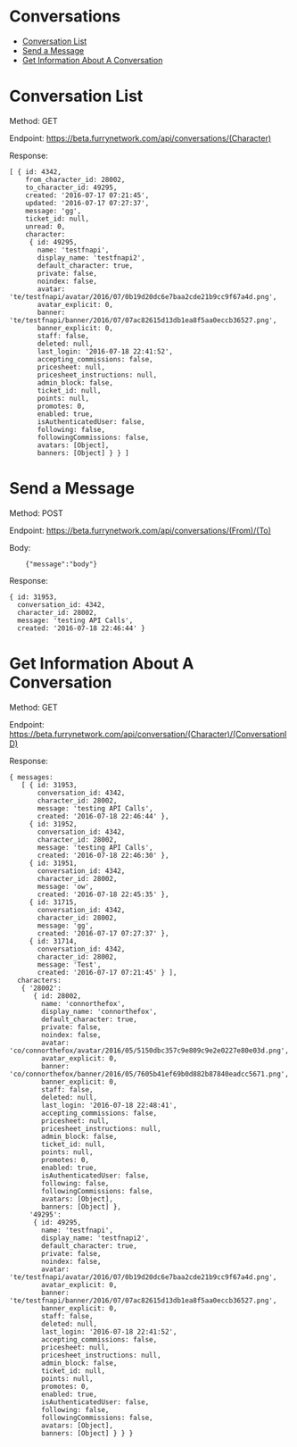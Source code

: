 # Conversations
* [Conversation List](https://github.com/ConnorTheFox/FurryNetworkAPI/blob/master/CHARACTERINFO.md#conversation-list)
* [Send a Message](https://github.com/ConnorTheFox/FurryNetworkAPI/blob/master/CHARACTERINFO.md#send-a-message)
* [Get Information About A Conversation](https://github.com/ConnorTheFox/FurryNetworkAPI/blob/master/CHARACTERINFO.md#get-information-about-a-conversation)

# Conversation List
Method: GET

Endpoint: https://beta.furrynetwork.com/api/conversations/(Character)

Response:
```
[ { id: 4342,
    from_character_id: 28002,
    to_character_id: 49295,
    created: '2016-07-17 07:21:45',
    updated: '2016-07-17 07:27:37',
    message: 'gg',
    ticket_id: null,
    unread: 0,
    character:
     { id: 49295,
       name: 'testfnapi',
       display_name: 'testfnapi2',
       default_character: true,
       private: false,
       noindex: false,
       avatar: 'te/testfnapi/avatar/2016/07/0b19d20dc6e7baa2cde21b9cc9f67a4d.png',
       avatar_explicit: 0,
       banner: 'te/testfnapi/banner/2016/07/07ac82615d13db1ea8f5aa0eccb36527.png',
       banner_explicit: 0,
       staff: false,
       deleted: null,
       last_login: '2016-07-18 22:41:52',
       accepting_commissions: false,
       pricesheet: null,
       pricesheet_instructions: null,
       admin_block: false,
       ticket_id: null,
       points: null,
       promotes: 0,
       enabled: true,
       isAuthenticatedUser: false,
       following: false,
       followingCommissions: false,
       avatars: [Object],
       banners: [Object] } } ]
```

# Send a Message
Method: POST

Endpoint: https://beta.furrynetwork.com/api/conversations/(From)/(To)

Body:
```
	{"message":"body"}
```

Response:
```
{ id: 31953,
  conversation_id: 4342,
  character_id: 28002,
  message: 'testing API Calls',
  created: '2016-07-18 22:46:44' }
```

# Get Information About A Conversation
Method: GET

Endpoint: https://beta.furrynetwork.com/api/conversation/(Character)/(ConversationID)

Response:
```
{ messages:
   [ { id: 31953,
       conversation_id: 4342,
       character_id: 28002,
       message: 'testing API Calls',
       created: '2016-07-18 22:46:44' },
     { id: 31952,
       conversation_id: 4342,
       character_id: 28002,
       message: 'testing API Calls',
       created: '2016-07-18 22:46:30' },
     { id: 31951,
       conversation_id: 4342,
       character_id: 28002,
       message: 'ow',
       created: '2016-07-18 22:45:35' },
     { id: 31715,
       conversation_id: 4342,
       character_id: 28002,
       message: 'gg',
       created: '2016-07-17 07:27:37' },
     { id: 31714,
       conversation_id: 4342,
       character_id: 28002,
       message: 'Test',
       created: '2016-07-17 07:21:45' } ],
  characters:
   { '28002':
      { id: 28002,
        name: 'connorthefox',
        display_name: 'connorthefox',
        default_character: true,
        private: false,
        noindex: false,
        avatar: 'co/connorthefox/avatar/2016/05/5150dbc357c9e809c9e2e0227e80e03d.png',
        avatar_explicit: 0,
        banner: 'co/connorthefox/banner/2016/05/7605b41ef69b0d882b87840eadcc5671.png',
        banner_explicit: 0,
        staff: false,
        deleted: null,
        last_login: '2016-07-18 22:48:41',
        accepting_commissions: false,
        pricesheet: null,
        pricesheet_instructions: null,
        admin_block: false,
        ticket_id: null,
        points: null,
        promotes: 0,
        enabled: true,
        isAuthenticatedUser: false,
        following: false,
        followingCommissions: false,
        avatars: [Object],
        banners: [Object] },
     '49295':
      { id: 49295,
        name: 'testfnapi',
        display_name: 'testfnapi2',
        default_character: true,
        private: false,
        noindex: false,
        avatar: 'te/testfnapi/avatar/2016/07/0b19d20dc6e7baa2cde21b9cc9f67a4d.png',
        avatar_explicit: 0,
        banner: 'te/testfnapi/banner/2016/07/07ac82615d13db1ea8f5aa0eccb36527.png',
        banner_explicit: 0,
        staff: false,
        deleted: null,
        last_login: '2016-07-18 22:41:52',
        accepting_commissions: false,
        pricesheet: null,
        pricesheet_instructions: null,
        admin_block: false,
        ticket_id: null,
        points: null,
        promotes: 0,
        enabled: true,
        isAuthenticatedUser: false,
        following: false,
        followingCommissions: false,
        avatars: [Object],
        banners: [Object] } } }
```
